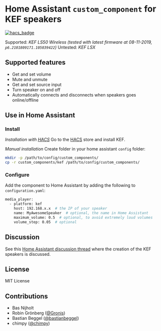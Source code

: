 # Home Assistant `custom_component` for KEF speakers
[![hacs_badge](https://img.shields.io/badge/HACS-Default-orange.svg)](https://github.com/custom-components/hacs)

Supported: *KEF LS50 Wireless (tested with latest firmware at 08-11-2019, `p6.2101809171.105039422`)*
Untested: *KEF LSX*

## Supported features
- Get and set volume
- Mute and unmute
- Get and set source input
- Turn speaker on and off
- Automatically connects and disconnects when speakers goes online/offline

## Use in Home Assistant

### Install
*Installation with [HACS](https://hacs.xyz/)*
Go to the [HACS](https://hacs.xyz/) store and install KEF.

*Manual installation*
Create folder in your home assistant `config` folder:
```bash
mkdir -p /path/to/config/custom_components/
cp -r custom_components/kef /path/to/config/custom_components/
```

### Configure
Add the component to Home Assistant by adding the following to `configuration.yaml`:
```bash
media_player:
  - platform: kef
    host: 192.168.x.x  # the IP of your speaker
    name: MyAwesomeSpeaker  # optional, the name in Home Assistant
    maximum_volume: 0.5  # optional, to avoid extremely loud volumes
    volume_step: 0.05  # optional
```

## Discussion
See this [Home Assistant discussion thread](https://community.home-assistant.io/t/kef-ls50-wireless/) where the creation of the KEF speakers is discussed.

## License
MIT License

## Contributions
- Bas Nijholt
- Robin Grönberg ([@Gronis](https://github.com/Gronis/pykef))
- Bastian Beggel ([@bastianbeggel](https://github.com/bastianbeggel/hasskef))
- chimpy ([@chimpy](https://github.com/chimpy))
